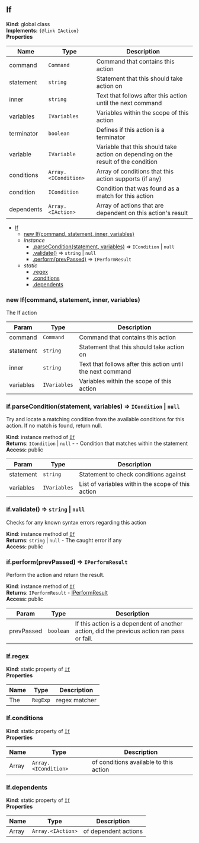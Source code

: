 <a name="If"></a>
## If
**Kind**: global class  
**Implements:** <code>{@link IAction}</code>  
**Properties**

| Name | Type | Description |
| --- | --- | --- |
| command | <code>Command</code> | Command that contains this action |
| statement | <code>string</code> | Statement that this should take action on |
| inner | <code>string</code> | Text that follows after this action until the next command |
| variables | <code>IVariables</code> | Variables within the scope of this action |
| terminator | <code>boolean</code> | Defines if this action is a terminator |
| variable | <code>IVariable</code> | Variable that this should take action on depending on the result of the condition |
| conditions | <code>Array.&lt;ICondition&gt;</code> | Array of conditions that this action supports (if any) |
| condition | <code>ICondition</code> | Condition that was found as a match for this action |
| dependents | <code>Array.&lt;IAction&gt;</code> | Array of actions that are dependent on this action's result |


* [If](#If)
  * [new If(command, statement, inner, variables)](#new_If_new)
  * _instance_
    * [.parseCondition(statement, variables)](#If+parseCondition) ⇒ <code>ICondition</code> &#124; <code>null</code>
    * [.validate()](#If+validate) ⇒ <code>string</code> &#124; <code>null</code>
    * [.perform(prevPassed)](#If+perform) ⇒ <code>IPerformResult</code>
  * _static_
    * [.regex](#If.regex)
    * [.conditions](#If.conditions)
    * [.dependents](#If.dependents)

<a name="new_If_new"></a>
### new If(command, statement, inner, variables)
The If action


| Param | Type | Description |
| --- | --- | --- |
| command | <code>Command</code> | Command that contains this action |
| statement | <code>string</code> | Statement that this should take action on |
| inner | <code>string</code> | Text that follows after this action until the next command |
| variables | <code>IVariables</code> | Variables within the scope of this action |

<a name="If+parseCondition"></a>
### if.parseCondition(statement, variables) ⇒ <code>ICondition</code> &#124; <code>null</code>
Try and locate a matching condition from the available conditions for this action. If no match is found, return null.

**Kind**: instance method of <code>[If](#If)</code>  
**Returns**: <code>ICondition</code> &#124; <code>null</code> - - Condition that matches within the statement  
**Access:** public  

| Param | Type | Description |
| --- | --- | --- |
| statement | <code>string</code> | Statement to check conditions against |
| variables | <code>IVariables</code> | List of variables within the scope of this action |

<a name="If+validate"></a>
### if.validate() ⇒ <code>string</code> &#124; <code>null</code>
Checks for any known syntax errors regarding this action

**Kind**: instance method of <code>[If](#If)</code>  
**Returns**: <code>string</code> &#124; <code>null</code> - The caught error if any  
**Access:** public  
<a name="If+perform"></a>
### if.perform(prevPassed) ⇒ <code>IPerformResult</code>
Perform the action and return the result.

**Kind**: instance method of <code>[If](#If)</code>  
**Returns**: <code>IPerformResult</code> - [IPerformResult](IPerformResult)  
**Access:** public  

| Param | Type | Description |
| --- | --- | --- |
| prevPassed | <code>boolean</code> | If this action is a dependent of another action, did the previous action ran pass or fail. |

<a name="If.regex"></a>
### If.regex
**Kind**: static property of <code>[If](#If)</code>  
**Properties**

| Name | Type | Description |
| --- | --- | --- |
| The | <code>RegExp</code> | regex matcher |

<a name="If.conditions"></a>
### If.conditions
**Kind**: static property of <code>[If](#If)</code>  
**Properties**

| Name | Type | Description |
| --- | --- | --- |
| Array | <code>Array.&lt;ICondition&gt;</code> | of conditions available to this action |

<a name="If.dependents"></a>
### If.dependents
**Kind**: static property of <code>[If](#If)</code>  
**Properties**

| Name | Type | Description |
| --- | --- | --- |
| Array | <code>Array.&lt;IAction&gt;</code> | of dependent actions |

